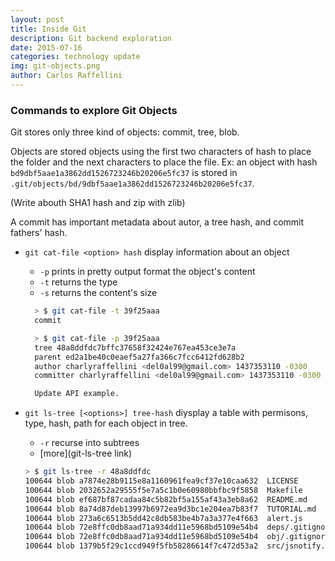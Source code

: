```yaml
---
layout: post
title: Inside Git
description: Git backend exploration
date: 2015-07-16
categories: technology update
img: git-objects.png
author: Carlos Raffellini
---
```


### Commands to explore Git Objects

Git stores only three kind of objects: commit, tree, blob.

Objects are stored objects using the first two characters of hash to place the folder and the next characters to place the file. Ex: an object with hash `bd9dbf5aae1a3862dd1526723246b20206e5fc37` is stored in `.git/objects/bd/9dbf5aae1a3862dd1526723246b20206e5fc37`.

(Write abouth SHA1 hash and zip with zlib)

A commit has important metadata about autor, a tree hash, and commit fathers' hash.

- `git cat-file <option> hash` display information about an object
  - `-p` prints in pretty output format the object's content
  - `-t` returns the type
  - `-s` returns the content's size

  ```bash
	> $ git cat-file -t 39f25aaa
	commit

	> $ git cat-file -p 39f25aaa
	tree 48a8ddfdc7bffc37658f32424e767ea453ce3e7a
	parent ed2a1be40c0eaef5a27fa366c7fcc6412fd628b2
	author charlyraffellini <del0al99@gmail.com> 1437353110 -0300
	committer charlyraffellini <del0al99@gmail.com> 1437353110 -0300

	Update API example.
  ```

- `git ls-tree [<options>] tree-hash` diysplay a table with permisons, type, hash, path for each object in tree.
  - `-r` recurse into subtrees
  - [more](git-ls-tree link)

  ```bash
  > $ git ls-tree -r 48a8ddfdc                                                                                
  100644 blob a7874e28b9115e8a1160961fea9cf37e10caa632	LICENSE
  100644 blob 2032652a29555f5e7a5c1b0e60980bbfbc9f5858	Makefile
  100644 blob ef687bf87cadaa84c5b82bf5a155af43a3eb8a62	README.md
  100644 blob 8a74d87deb13997b6972ea9d3bc1e204ea7b83f7	TUTORIAL.md
  100644 blob 273a6c6513b5dd42c8db583be4b7a3a377e4f663	alert.js
  100644 blob 72e8ffc0db8aad71a934dd11e5968bd5109e54b4	deps/.gitignore
  100644 blob 72e8ffc0db8aad71a934dd11e5968bd5109e54b4	obj/.gitignore
  100644 blob 1379b5f29c1ccd949f5fb58286614f7c472d53a2	src/jsnotify.cpp
  ```


